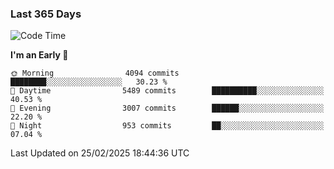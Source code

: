 ### Last 365 Days
<!--START_SECTION:waka-->
![Code Time](http://img.shields.io/badge/Code%20Time-758%20hrs%206%20mins-blue)

**I'm an Early 🐤** 

```text
🌞 Morning                4094 commits        ████████░░░░░░░░░░░░░░░░░   30.23 % 
🌆 Daytime                5489 commits        ██████████░░░░░░░░░░░░░░░   40.53 % 
🌃 Evening                3007 commits        ██████░░░░░░░░░░░░░░░░░░░   22.20 % 
🌙 Night                  953 commits         ██░░░░░░░░░░░░░░░░░░░░░░░   07.04 % 
```



 Last Updated on 25/02/2025 18:44:36 UTC
<!--END_SECTION:waka-->

<!--
**BrianCurliss/BrianCurliss** is a ✨ _special_ ✨ repository because its `README.md` (this file) appears on your GitHub profile.

Here are some ideas to get you started:

- 🔭 I’m currently working on ...
- 🌱 I’m currently learning ...
- 👯 I’m looking to collaborate on ...
- 🤔 I’m looking for help with ...
- 💬 Ask me about ...
- 📫 How to reach me: ...
- 😄 Pronouns: ...
- ⚡ Fun fact: ...
-->
